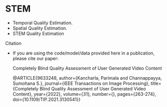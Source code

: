 # STEM


* Temporal Quality Estimation.
* Spatial Quality Estimation.
* STEM Quality Estimation

Citation
* If you are using the code/model/data provided here in a publication, please cite our paper:

   Completely Blind Quality Assessment of User Generated Video Content 
   
   @ARTICLE{9633248,
  author={Kancharla, Parimala and Channappayya, Sumohana S.},
  journal={IEEE Transactions on Image Processing}, 
  title={Completely Blind Quality Assessment of User Generated Video Content}, 
  year={2022},
  volume={31},
  number={},
  pages={263-274},
  doi={10.1109/TIP.2021.3130541}}

   
